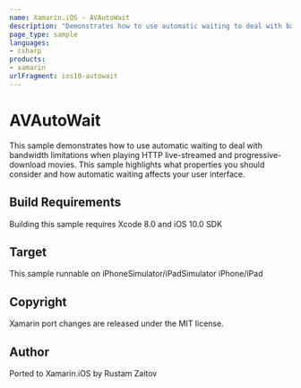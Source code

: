 ```yaml
---
name: Xamarin.iOS - AVAutoWait
description: "Demonstrates how to use automatic waiting to deal with bandwidth limitations when playing HTTP live-streamed and progressive-download... #ios10"
page_type: sample
languages:
- csharp
products:
- xamarin
urlFragment: ios10-autowait
---
```

# AVAutoWait

This sample demonstrates how to use automatic waiting to deal with bandwidth limitations when playing HTTP live-streamed and progressive-download movies. This sample highlights what properties you should consider and how automatic waiting affects your user interface.

## Build Requirements

Building this sample requires Xcode 8.0 and iOS 10.0 SDK

## Target

This sample runnable on iPhoneSimulator/iPadSimulator iPhone/iPad

## Copyright

Xamarin port changes are released under the MIT license.

## Author

Ported to Xamarin.iOS by Rustam Zaitov
